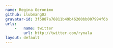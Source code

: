 ```yaml
---
name: Regina Geronimo
github: ilubmang0z
gravatar-id: 3f5887a76811b49b46200bb007994f6b
urls:
    -   name: twitter
        url: http://twitter.com/rynala
layout: default
---
```

